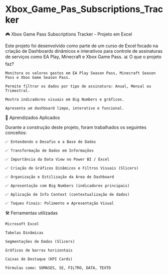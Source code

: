 # Xbox_Game_Pas_Subscriptions_Tracker
🎮 Xbox Game Pass Subscriptions Tracker - Projeto em Excel

Este projeto foi desenvolvido como parte de um curso de Excel focado na criação de Dashboards dinâmicos e interativos para controle de assinaturas de serviços como EA Play, Minecraft e Xbox Game Pass.
📊 O que o projeto faz?

    Monitora os valores gastos em EA Play Season Pass, Minecraft Season Pass e Xbox Game Season Pass.

    Permite filtrar os dados por tipo de assinatura: Anual, Mensal ou Trimestral.

    Mostra indicadores visuais em Big Numbers e gráficos.

    Apresenta um dashboard limpo, interativo e funcional.

🧠 Aprendizados Aplicados

Durante a construção deste projeto, foram trabalhados os seguintes conceitos:

    ✅ Entendendo o Desafio e a Base de Dados

    ✅ Transformação de Dados em Informações

    ✅ Importância da Data View no Power BI / Excel

    ✅ Criação de Gráficos Dinâmicos e Filtros Visuais (Slicers)

    ✅ Organização e Estilização da Área de Dashboard

    ✅ Apresentação com Big Numbers (indicadores principais)

    ✅ Aplicação de Info Context (contextualização de dados)

    ✅ Toques Finais: Polimento e Apresentação Visual

🛠 Ferramentas utilizadas

    Microsoft Excel

    Tabelas Dinâmicas

    Segmentações de Dados (Slicers)

    Gráficos de barras horizontais

    Caixas de Destaque (KPI Cards)

    Fórmulas como: SOMASES, SE, FILTRO, DATA, TEXTO
